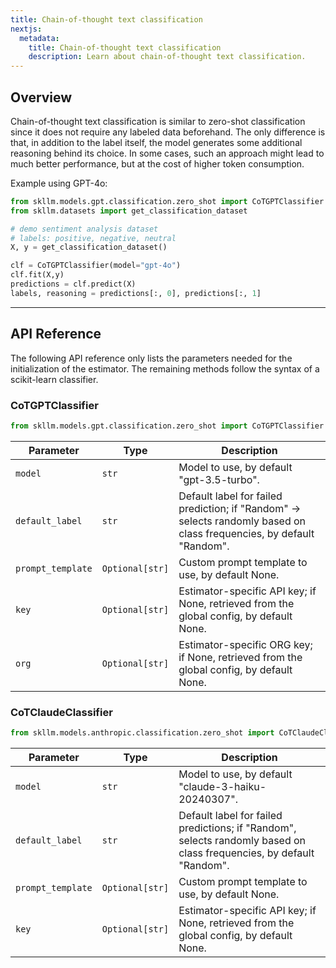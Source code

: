 ```yaml
---
title: Chain-of-thought text classification
nextjs:
  metadata:
    title: Chain-of-thought text classification
    description: Learn about chain-of-thought text classification.
---
```


## Overview

Chain-of-thought text classification is similar to zero-shot classification since it does not require any labeled data beforehand. The only difference is that, in addition to the label itself, the model generates some additional reasoning behind its choice. In some cases, such an approach might lead to much better performance, but at the cost of higher token consumption.

Example using GPT-4o:

```python
from skllm.models.gpt.classification.zero_shot import CoTGPTClassifier
from skllm.datasets import get_classification_dataset

# demo sentiment analysis dataset
# labels: positive, negative, neutral
X, y = get_classification_dataset()

clf = CoTGPTClassifier(model="gpt-4o")
clf.fit(X,y)
predictions = clf.predict(X)
labels, reasoning = predictions[:, 0], predictions[:, 1]
```

---

## API Reference

The following API reference only lists the parameters needed for the initialization of the estimator. The remaining methods follow the syntax of a scikit-learn classifier.

### CoTGPTClassifier
```python
from skllm.models.gpt.classification.zero_shot import CoTGPTClassifier
```

| **Parameter** | **Type** | **Description**          |
| ------------- | -------- | ------------------------ |
| `model`      | `str`  | Model to use, by default "gpt-3.5-turbo". |
| `default_label`      | `str`  | Default label for failed prediction; if "Random" -> selects randomly based on class frequencies, by default "Random". |
| `prompt_template`      | `Optional[str]`  | Custom prompt template to use, by default None. |
| `key`      | `Optional[str]`  | Estimator-specific API key; if None, retrieved from the global config, by default None. |
| `org`      | `Optional[str]`  | Estimator-specific ORG key; if None, retrieved from the global config, by default None. |

### CoTClaudeClassifier
```python
from skllm.models.anthropic.classification.zero_shot import CoTClaudeClassifier
```

| **Parameter** | **Type** | **Description** |
| ------------- | -------- | --------------- |
| `model` | `str` | Model to use, by default "claude-3-haiku-20240307". |
| `default_label` | `str` | Default label for failed predictions; if "Random", selects randomly based on class frequencies, by default "Random". |
| `prompt_template` | `Optional[str]` | Custom prompt template to use, by default None. |
| `key` | `Optional[str]` | Estimator-specific API key; if None, retrieved from the global config, by default None. |